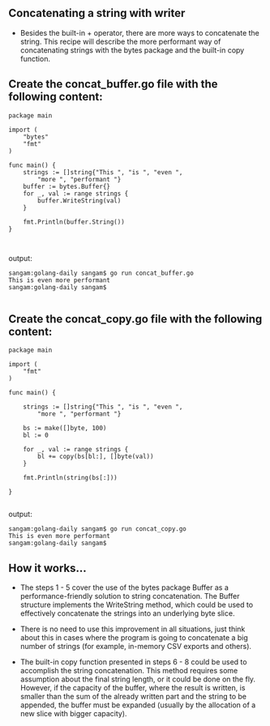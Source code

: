 ## Concatenating a string with writer

- Besides the built-in + operator, there are more ways to concatenate the string.  This recipe will describe the more performant way of concatenating strings with the bytes package and the built-in copy function.



## Create the concat_buffer.go file with the following content:
```
package main

import (
	"bytes"
	"fmt"
)

func main() {
	strings := []string{"This ", "is ", "even ",
		"more ", "performant "}
	buffer := bytes.Buffer{}
	for _, val := range strings {
		buffer.WriteString(val)
	}

	fmt.Println(buffer.String())
}



```

output: 

```
sangam:golang-daily sangam$ go run concat_buffer.go
This is even more performant 
sangam:golang-daily sangam$ 


```
## Create the concat_copy.go file with the following content:

```
package main

import (
	"fmt"
)

func main() {

	strings := []string{"This ", "is ", "even ",
		"more ", "performant "}

	bs := make([]byte, 100)
	bl := 0

	for _, val := range strings {
		bl += copy(bs[bl:], []byte(val))
	}

	fmt.Println(string(bs[:]))

}


```

output: 

```
sangam:golang-daily sangam$ go run concat_copy.go
This is even more performant 
sangam:golang-daily sangam$ 
```
## How it works...

- The steps 1 - 5 cover the use of the bytes package Buffer as a performance-friendly solution to string concatenation. The Buffer structure implements the WriteString method, which could be used to effectively concatenate the strings into an underlying byte slice.

- There is no need to use this improvement in all situations, just think about this in cases where the program is going to concatenate a big number of strings (for example, in-memory CSV exports and others).

- The built-in copy function presented in steps 6 - 8 could be used to accomplish the string concatenation. This method requires some assumption about the final string length, or it could be done on the fly. However, if the capacity of the buffer, where the result is written, is smaller than the sum of the already written part and the string to be appended, the buffer must be expanded (usually by the allocation of a new slice with bigger capacity).

